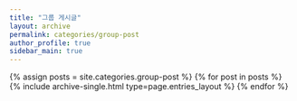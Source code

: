 ```yaml
---
title: "그룹 게시글"
layout: archive
permalink: categories/group-post
author_profile: true
sidebar_main: true
---
```



{% assign posts = site.categories.group-post %}
{% for post in posts %} {% include archive-single.html type=page.entries_layout %} {% endfor %}